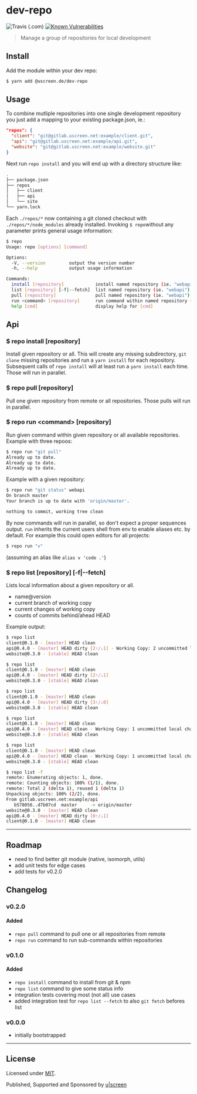 # dev-repo

![Travis (.com)](https://img.shields.io/travis/com/uscreen/dev-repo)
[![Known Vulnerabilities](https://snyk.io/test/github/uscreen/dev-repo/badge.svg?targetFile=package.json)](https://snyk.io/test/github/uscreen/dev-repo?targetFile=package.json)

> Manage a group of repositories for local development

## Install

Add the module within your dev repo:

```bash
$ yarn add @uscreen.de/dev-repo
```

## Usage

To combine mutliple repositories into one single development repository you just add a mapping to your existing package.json, ie.:

```json
"repos": {
  "client": "git@gitlab.uscreen.net:example/client.git",
  "api": "git@gitlab.uscreen.net:example/api.git",
  "website": "git@gitlab.uscreen.net:example/website.git"
}
```

Next run `repo install` and you will end up with a directory structure like:

```bash
.
├── package.json
├── repos
│   ├── client
│   ├── api
│   └── site
└── yarn.lock
```

Each `./repos/*` now containing a git cloned checkout with `./repos/*/node_modules` already installed. Invoking `$ repo`without any parameter prints general usage information:

```bash
$ repo
Usage: repo [options] [command]

Options:
  -V, --version         output the version number
  -h, --help            output usage information

Commands:
  install [repository]            install named repository (ie. "webapi"), or all if no name supplied
  list [repository] [-f|--fetch]  list named repository (ie. "webapi"), or all if no name supplied
  pull [repository]               pull named repository (ie. "webapi"), or all if no name supplied
  run <command> [repository]      run command within named repository (ie. "webapi"), or all if no name supplied
  help [cmd]                      display help for [cmd]
```

## Api

### $ repo install [repository]

Install given repository or all. This will create any missing subdirectory, `git clone` missing repositories and run a `yarn install` for each repository. Subsequent calls of `repo install` will at least run a `yarn install` each time. Those will run in parallel.

### $ repo pull [repository]

Pull one given repository from remote or all repositories. Those pulls will run in parallel.

### $ repo run \<command\> [repository]

Run given command within given repository or all available repositories.
Example with three repoos:

```bash
$ repo run "git pull"
Already up to date.
Already up to date.
Already up to date.
```

Example with a given repository:

```bash
$ repo run "git status" webapi
On branch master
Your branch is up to date with 'origin/master'.

nothing to commit, working tree clean
```

By now commands will run in parallel, so don't expect a proper sequences output. `run` inherits the current users shell from env to enable aliases etc. by default. For example this could open editors for all projects:

```bash
$ repo run "v"
```

(assuming an alias like `alias v 'code .'`)

### $ repo list [repository] [-f|--fetch]

Lists local information about a given repository or all.

- name@version
- current branch of working copy
- current changes of working copy
- counts of commits behind/ahead HEAD

Example output:

```bash
$ repo list
client@0.1.0 - [master] HEAD clean
api@0.4.0 - [master] HEAD dirty [2⇡/⇣1] - Working Copy: 2 uncommitted local changes
website@0.3.0 - [stable] HEAD clean

$ repo list
client@0.1.0 - [master] HEAD clean
api@0.4.0 - [master] HEAD dirty [2⇡/⇣1]
website@0.3.0 - [stable] HEAD clean

$ repo list
client@0.1.0 - [master] HEAD clean
api@0.4.0 - [master] HEAD dirty [3⇡/⇣0]
website@0.3.0 - [stable] HEAD clean

$ repo list
client@0.1.0 - [master] HEAD clean
api@0.4.0 - [master] HEAD clean - Working Copy: 1 uncommitted local changes
website@0.3.0 - [stable] HEAD clean

$ repo list
client@0.1.0 - [master] HEAD clean
api@0.4.0 - [master] HEAD clean - Working Copy: 1 uncommitted local changes
website@0.3.0 - [stable] HEAD clean

$ repo list -f
remote: Enumerating objects: 1, done.
remote: Counting objects: 100% (1/1), done.
remote: Total 2 (delta 1), reused 1 (delta 1)
Unpacking objects: 100% (2/2), done.
From gitlab.uscreen.net:example/api
   b578056..d7b07cd  master     -> origin/master
website@0.3.0 - [master] HEAD clean
api@0.4.0 - [master] HEAD dirty [0⇡/⇣1]
client@0.1.0 - [master] HEAD clean

```
---

## Roadmap

- need to find better git module (native, isomorph, utils)
- add unit tests for edge cases
- add tests for v0.2.0

## Changelog

### v0.2.0

#### Added

- `repo pull` command to pull one or all repositories from remote
- `repo run` command to run sub-commands within repositories

### v0.1.0

#### Added

- `repo install` command to install from git & npm
- `repo list` command to give some status info
- integration tests covering most (not all) use cases
- added integration test for `repo list --fetch` to also `git fetch` befores list

### v0.0.0

- initially bootstrapped

---

## License

Licensed under [MIT](./LICENSE).

Published, Supported and Sponsored by [u|screen](https://uscreen.de)

